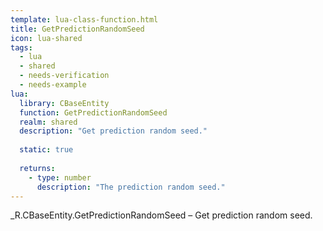```yaml
---
template: lua-class-function.html
title: GetPredictionRandomSeed
icon: lua-shared
tags:
  - lua
  - shared
  - needs-verification
  - needs-example
lua:
  library: CBaseEntity
  function: GetPredictionRandomSeed
  realm: shared
  description: "Get prediction random seed."
  
  static: true
  
  returns:
    - type: number
      description: "The prediction random seed."
---
```


<div class="lua__search__keywords">
_R.CBaseEntity.GetPredictionRandomSeed &#x2013; Get prediction random seed.
</div>
